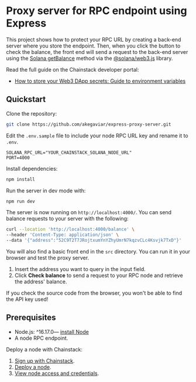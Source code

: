 
# Proxy server for RPC endpoint using Express

This project shows how to protect your RPC URL by creating a back-end server where you store the endpoint. Then, when you click the button to check the balance, the front end will send a request to the back-end server using the [Solana getBalance](https://docs.chainstack.com/reference/solana-getbalance) method via the [@solana/web3.js](https://solana-labs.github.io/solana-web3.js/) library. 

Read the full guide on the Chainstack developer portal:
* [How to store your Web3 DApp secrets: Guide to environment variables](https://docs.chainstack.com/docs/how-to-store-your-web3-dapp-secrets-guide-to-environment-variables)

## Quickstart

Clone the repository:

```sh
git clone https://github.com/akegaviar/express-proxy-server.git
```

Edit the `.env.sample` file to include your node RPC URL key and rename it to `.env`.

```env
SOLANA_RPC_URL="YOUR_CHAINSTACK_SOLANA_NODE_URL"
PORT=4000
```

Install  dependencies:

```sh
npm install
```

Run the server in dev mode with:

```sh
npm run dev
```

The server is now running on `http://localhost:4000/`. You can send balance requests to your server with the following:

```sh
curl --location 'http://localhost:4000/balance' \
--header 'Content-Type: application/json' \
--data '{"address":"52C9T2T7JRojtxumYnYZhyUmrN7kqzvCLc4Ksvjk7TxD"}'
```

You will also find a basic front end in the `src` directory. You can run it in your browser and test the proxy server.

1. Insert the address you want to query in the input field.
1. Click **Check balance** to send a request to your RPC node and retrieve the address' balance.

If you check the source code from the browser, you won't be able to find the API key used! 

## Prerequisites

* Node.js: ^16.17.0— [install Node](https://nodejs.org/en/download/)
* A node RPC endpoint.

Deploy a node with Chainstack:

1. [Sign up with Chainstack](https://console.chainstack.com/user/account/create).  
1. [Deploy a node](https://docs.chainstack.com/platform/join-a-public-network).  
1. [View node access and credentials](https://docs.chainstack.com/platform/view-node-access-and-credentials). 
